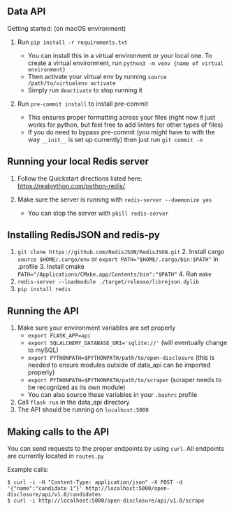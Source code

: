 Data API
-
Getting started:
(on macOS environment)
1. Run `pip install -r requirements.txt` 
    - You can install this in a virtual environment or your local one. To create a virtual environment, run `python3 -m venv {name of virtual environment}`
    - Then activate your virtual env by running `source /path/to/virtualenv activate`
    - Simply run `deactivate` to stop running it

2. Run `pre-commit install` to install pre-commit
    - This ensures proper formatting across your files (right now it just works for python, but feel free to add linters for other types of files)
    - If you do need to bypass pre-commit (you might have to with the way `__init__` is set up currently) then just run `git commit -n`

Running your local Redis server
-
1. Follow the Quickstart directions listed here: https://realpython.com/python-redis/
2. Make sure the server is running with `redis-server --daemonize yes`

    - You can stop the server with `pkill redis-server` 

Installing RedisJSON and redis-py
-
1. `git clone https://github.com/RedisJSON/RedisJSON.git`
    2. Install cargo `source $HOME/.cargo/env` or `export PATH="$HOME/.cargo/bin:$PATH"` in .profile
    3. Install cmake `PATH="/Applications/CMake.app/Contents/bin":"$PATH"`
    4. Run `make`
2. `redis-server --loadmodule ./target/release/librejson.dylib`
3. `pip install redis`

Running the API
-
1. Make sure your environment variables are set properly 
    - `export FLASK_APP=api`
    - `export SQLALCHEMY_DATABASE_URI='sqlite://'` (will eventually change to mySQL)
    - `export PYTHONPATH=$PYTHONPATH/path/to/open-disclosure` (this is needed to ensure modules outside of data_api can be imported properly)
    - `export PYTHONPATH=$PYTHONPATH/path/to/scraper` (scraper needs to be recognized as its own module)
    - You can also source these variables in your `.bashrc` profile
2. Call `flask run` in the data_api directory
3. The API should be running on `localhost:5000`

Making calls to the API
-
You can send requests to the proper endpoints by using `curl`. All endpoints are currently located in `routes.py`

Example calls:

```
$ curl -i -H "Content-Type: application/json" -X POST -d '{"name":"candidate 1"}' http://localhost:5000/open-disclosure/api/v1.0/candidates
$ curl -i http://localhost:5000/open-disclosure/api/v1.0/scrape 
```